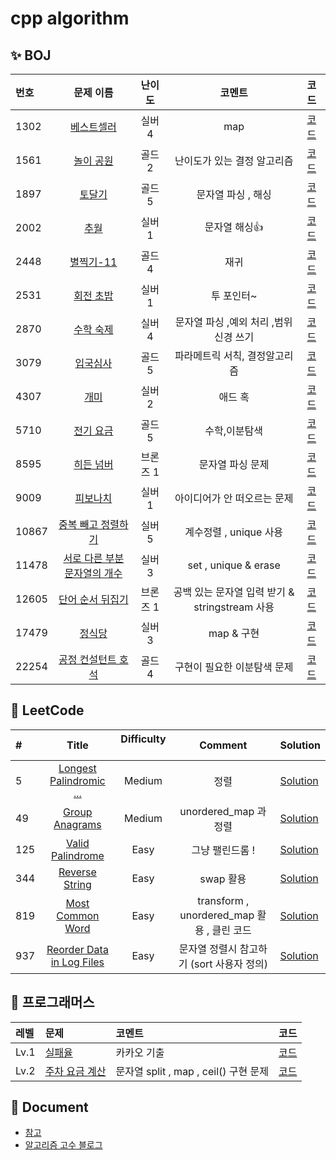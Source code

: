 ﻿# cpp algorithm

## ✨ BOJ

| 번호 |  문제 이름 | 난이도  | 코멘트|  코드 |
|:---|:---------------------:|:-----:|:-----:|:------|
|1302|[베스트셀러](https://www.acmicpc.net/problem/1302) | 실버 4 |map|[코드](boj/silver4/1302.md)
|1561|[ 놀이 공원 ](https://www.acmicpc.net/problem/1561) | 골드 2 |난이도가 있는 결정 알고리즘|[코드](boj/gold2/1561.md)
|1897|[ 토달기 ](https://www.acmicpc.net/problem/1897) | 골드 5 | 문자열 파싱 , 해싱|[코드](boj/gold5/1897.md)
|2002|[ 추월 ](https://www.acmicpc.net/problem/2002) | 실버 1 | 문자열 해싱👍 |[코드](boj/silver1/2002.md)
|2448|[ 별찍기-11 ](https://www.acmicpc.net/problem/2448) | 골드 4 | 재귀 |[코드](solved/gold4/2448.cpp)
|2531|[ 회전 초밥 ](https://www.acmicpc.net/problem/2531) | 실버 1 | 투 포인터~ |[코드](boj/silver1/2531.md)
|2870|[ 수학 숙제 ](https://www.acmicpc.net/problem/2870) | 실버 4 | 문자열 파싱 ,예외 처리 ,범위 신경 쓰기|[코드](boj/silver4/2870.md)
|3079|[ 입국심사 ](https://www.acmicpc.net/problem/3079) | 골드 5 | 파라메트릭 서칙, 결정알고리즘|[코드](boj/gold5/3079.md)
|4307|[ 개미 ](https://www.acmicpc.net/problem/4307) | 실버 2 | 애드 혹|[코드](boj/silver2/4307.md)
|5710|[ 전기 요금 ](https://www.acmicpc.net/problem/5710) | 골드 5 | 수학,이분탐색|[코드](study/2022/week16/5710.cpp)
|8595|[ 히든 넘버  ](https://www.acmicpc.net/problem/8595) | 브론즈 1 | 문자열 파싱 문제|[코드](boj/bronze1/8595.md)
|9009|[ 피보나치  ](https://www.acmicpc.net/problem/9009) | 실버 1 |아이디어가 안 떠오르는 문제|[코드](boj/silver1/9009.md)
|10867|[ 중복 빼고 정렬하기  ](https://www.acmicpc.net/problem/10867) | 실버 5 | 계수정렬 , unique 사용|[코드](boj/silver5/10867.md)
|11478|[ 서로 다른 부분 문자열의 개수  ](https://www.acmicpc.net/problem/11478) | 실버 3 | set , unique & erase |[코드](boj/silver3/11478.md)
|12605|[ 단어 순서 뒤집기 ](https://www.acmicpc.net/problem/12605) | 브론즈 1 | 공백 있는 문자열 입력 받기 &  stringstream 사용|[코드](boj/bronze1/12605.md)
|17479|[ 정식당 ](https://www.acmicpc.net/problem/17479) | 실버 3 | map & 구현 |[코드](boj/silver3/17479.md)
|22254|[ 공정 컨설턴트 호석 ](https://www.acmicpc.net/problem/22254) | 골드 4 |구현이 필요한 이분탐색 문제|[코드](boj/gold4/22254.md)


## 🎃 LeetCode

| # | &nbsp; &nbsp; &nbsp; &nbsp; Title &nbsp; &nbsp; &nbsp; &nbsp;| Difficulty &nbsp; | Comment| Solution |
|:---|:---------------------:|:-----:|:-----:|:----|
|5|[ Longest Palindromic ... ](https://leetcode.com/problems/longest-palindromic-substring/) | Medium |정렬 |[Solution](leetcode/medium/5.md)
|49|[ Group Anagrams ](https://leetcode.com/problems/group-anagrams/) | Medium |unordered_map 과 정렬 |[Solution](leetcode/medium/49.md)
|125|[ Valid Palindrome ](https://leetcode.com/problems/valid-palindrome/) | Easy | 그냥 팰린드롬 !|[Solution](leetcode/easy/125.md)
|344|[ Reverse String ](https://leetcode.com/problems/reverse-string/) | Easy | swap  활용|[Solution](leetcode/easy/344.md)
|819|[ Most Common Word ](https://leetcode.com/problems/most-common-word/) | Easy | transform , unordered_map 활용 , 클린 코드| [Solution](leetcode/easy/819.md)
|937|[ Reorder Data in Log Files ](https://leetcode.com/problems/reorder-data-in-log-files/) | Easy | 문자열 정렬시 참고하기 (sort 사용자 정의)|[Solution](leetcode/easy/937.md)


## 👻 프로그래머스

|레벨 | 문제 | 코멘트 |코드|
|:-----|:----|:----|:-----
|Lv.1| [실패율](https://programmers.co.kr/learn/courses/30/lessons/42889) | 카카오 기출 | [코드](programmers/level01/실패율.md) |
|Lv.2| [주차 요금 계산](https://programmers.co.kr/learn/courses/30/lessons/92341) | 문자열 split , map , ceil()  구현 문제 | [코드](programmers/level02/주차요금.md) |



## 📃 Document

- [참고](./good/참고.md)
- [알고리즘 고수 블로그 ](./good/블로그모음.md)